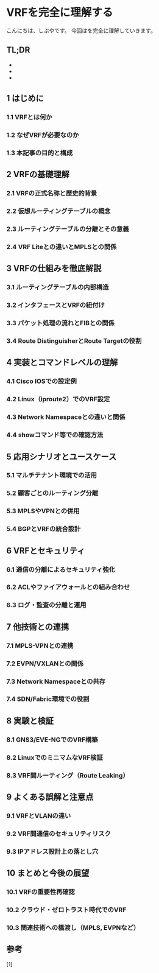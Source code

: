 # VRFを完全に理解する


<!--
Todo:
- TLDR

-->


こんにちは、しぶやです。
今回はを完全に理解していきます。


## TL;DR

*
*
*

## 1 はじめに
### 1.1 VRFとは何か
### 1.2 なぜVRFが必要なのか
### 1.3 本記事の目的と構成

## 2 VRFの基礎理解
### 2.1 VRFの正式名称と歴史的背景
### 2.2 仮想ルーティングテーブルの概念
### 2.3 ルーティングテーブルの分離とその意義
### 2.4 VRF Liteとの違いとMPLSとの関係

## 3 VRFの仕組みを徹底解説
### 3.1 ルーティングテーブルの内部構造
### 3.2 インタフェースとVRFの紐付け
### 3.3 パケット処理の流れとFIBとの関係
### 3.4 Route DistinguisherとRoute Targetの役割

## 4 実装とコマンドレベルの理解
### 4.1 Cisco IOSでの設定例
### 4.2 Linux（iproute2）でのVRF設定
### 4.3 Network Namespaceとの違いと関係
### 4.4 showコマンド等での確認方法

## 5 応用シナリオとユースケース
### 5.1 マルチテナント環境での活用
### 5.2 顧客ごとのルーティング分離
### 5.3 MPLSやVPNとの併用
### 5.4 BGPとVRFの統合設計

## 6 VRFとセキュリティ
### 6.1 通信の分離によるセキュリティ強化
### 6.2 ACLやファイアウォールとの組み合わせ
### 6.3 ログ・監査の分離と運用

## 7 他技術との連携
### 7.1 MPLS-VPNとの連携
### 7.2 EVPN/VXLANとの関係
### 7.3 Network Namespaceとの共存
### 7.4 SDN/Fabric環境での役割

## 8 実験と検証
### 8.1 GNS3/EVE-NGでのVRF構築
### 8.2 LinuxでのミニマムなVRF検証
### 8.3 VRF間ルーティング（Route Leaking）

## 9 よくある誤解と注意点
### 9.1 VRFとVLANの違い
### 9.2 VRF間通信のセキュリティリスク
### 9.3 IPアドレス設計上の落とし穴

## 10 まとめと今後の展望
### 10.1 VRFの重要性再確認
### 10.2 クラウド・ゼロトラスト時代でのVRF
### 10.3 関連技術への橋渡し（MPLS, EVPNなど）



## 参考

[1] []()

